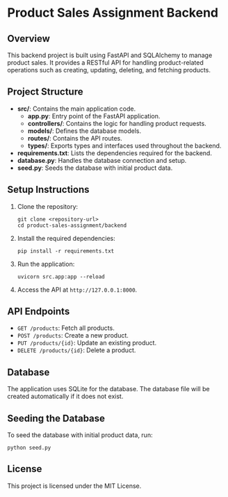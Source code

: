 # Product Sales Assignment Backend

## Overview
This backend project is built using FastAPI and SQLAlchemy to manage product sales. It provides a RESTful API for handling product-related operations such as creating, updating, deleting, and fetching products.

## Project Structure
- **src/**: Contains the main application code.
  - **app.py**: Entry point of the FastAPI application.
  - **controllers/**: Contains the logic for handling product requests.
  - **models/**: Defines the database models.
  - **routes/**: Contains the API routes.
  - **types/**: Exports types and interfaces used throughout the backend.
- **requirements.txt**: Lists the dependencies required for the backend.
- **database.py**: Handles the database connection and setup.
- **seed.py**: Seeds the database with initial product data.

## Setup Instructions
1. Clone the repository:
   ```
   git clone <repository-url>
   cd product-sales-assignment/backend
   ```

2. Install the required dependencies:
   ```
   pip install -r requirements.txt
   ```

3. Run the application:
   ```
   uvicorn src.app:app --reload
   ```

4. Access the API at `http://127.0.0.1:8000`.

## API Endpoints
- `GET /products`: Fetch all products.
- `POST /products`: Create a new product.
- `PUT /products/{id}`: Update an existing product.
- `DELETE /products/{id}`: Delete a product.

## Database
The application uses SQLite for the database. The database file will be created automatically if it does not exist.

## Seeding the Database
To seed the database with initial product data, run:
```
python seed.py
```

## License
This project is licensed under the MIT License.